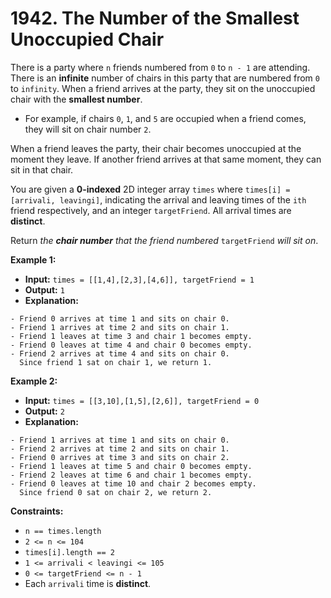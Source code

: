# 1942. The Number of the Smallest Unoccupied Chair

There is a party where `n` friends numbered from `0` to `n - 1` are attending. There is an **infinite** number of chairs in this party that are numbered from `0` to `infinity`. When a friend arrives at the party, they sit on the unoccupied chair with the **smallest number**.

*   For example, if chairs `0`, `1`, and `5` are occupied when a friend comes, they will sit on chair number `2`.

When a friend leaves the party, their chair becomes unoccupied at the moment they leave. If another friend arrives at that same moment, they can sit in that chair.

You are given a **0-indexed** 2D integer array `times` where `times[i] = [arrivali, leavingi]`, indicating the arrival and leaving times of the `ith` friend respectively, and an integer `targetFriend`. All arrival times are **distinct**.

Return _the **chair number** that the friend numbered_ `targetFriend` _will sit on_.

**Example 1:**

* **Input:** `times = [[1,4],[2,3],[4,6]], targetFriend = 1`
* **Output:** `1`
* **Explanation:**
```
- Friend 0 arrives at time 1 and sits on chair 0.
- Friend 1 arrives at time 2 and sits on chair 1.
- Friend 1 leaves at time 3 and chair 1 becomes empty.
- Friend 0 leaves at time 4 and chair 0 becomes empty.
- Friend 2 arrives at time 4 and sits on chair 0.
  Since friend 1 sat on chair 1, we return 1.
```

**Example 2:**

* **Input:** `times = [[3,10],[1,5],[2,6]], targetFriend = 0`
* **Output:** `2`
* **Explanation:**
```
- Friend 1 arrives at time 1 and sits on chair 0.
- Friend 2 arrives at time 2 and sits on chair 1.
- Friend 0 arrives at time 3 and sits on chair 2.
- Friend 1 leaves at time 5 and chair 0 becomes empty.
- Friend 2 leaves at time 6 and chair 1 becomes empty.
- Friend 0 leaves at time 10 and chair 2 becomes empty.
  Since friend 0 sat on chair 2, we return 2.
```

**Constraints:**

*   `n == times.length`
*   `2 <= n <= 104`
*   `times[i].length == 2`
*   `1 <= arrivali < leavingi <= 105`
*   `0 <= targetFriend <= n - 1`
*   Each `arrivali` time is **distinct**.
